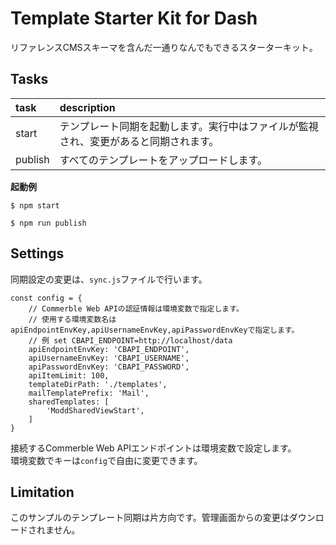 # Template Starter Kit for Dash

リファレンスCMSスキーマを含んだ一通りなんでもできるスターターキット。

## Tasks

|  task   |                                     description                                      |
| :------ | :----------------------------------------------------------------------------------- |
| start   | テンプレート同期を起動します。実行中はファイルが監視され、変更があると同期されます。 |
| publish | すべてのテンプレートをアップロードします。                                           |

**起動例**

```
$ npm start
```

```
$ npm run publish
```

## Settings

同期設定の変更は、`sync.js`ファイルで行います。

```
const config = {
    // Commerble Web APIの認証情報は環境変数で指定します。
    // 使用する環境変数名は apiEndpointEnvKey,apiUsernameEnvKey,apiPasswordEnvKeyで指定します。
    // 例 set CBAPI_ENDPOINT=http://localhost/data
    apiEndpointEnvKey: 'CBAPI_ENDPOINT',
    apiUsernameEnvKey: 'CBAPI_USERNAME',
    apiPasswordEnvKey: 'CBAPI_PASSWORD',
    apiItemLimit: 100,
    templateDirPath: './templates',
    mailTemplatePrefix: 'Mail',
    sharedTemplates: [
        'ModdSharedViewStart',
    ]
}
```

接続するCommerble Web APIエンドポイントは環境変数で設定します。  
環境変数でキーは`config`で自由に変更できます。

## Limitation

このサンプルのテンプレート同期は片方向です。管理画面からの変更はダウンロードされません。

